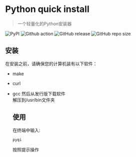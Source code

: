 # Python quick install

> 一个轻量化的Python安装器  

![PyPI](https://img.shields.io/pypi/v/pyqi-v1)
![Github action](https://github.com/redish101/pyqi/workflows/Upload%20Python%20Package/badge.svg)
![GitHub release](https://img.shields.io/github/v/release/redish101/pyqi?include_prereleases)
![GitHub repo size](https://img.shields.io/github/repo-size/redish101/pyqi)

## 安装

在安装之前，请确保您的计算机装有以下软件：

* make

* curl

* gcc
  然后从发行版下载软件  
  解压到/usr/bin文件夹
  
  ## 使用
  
  在终端中输入:
  
  ```sh
  pyqi
  ```
  
  按照提示操作
